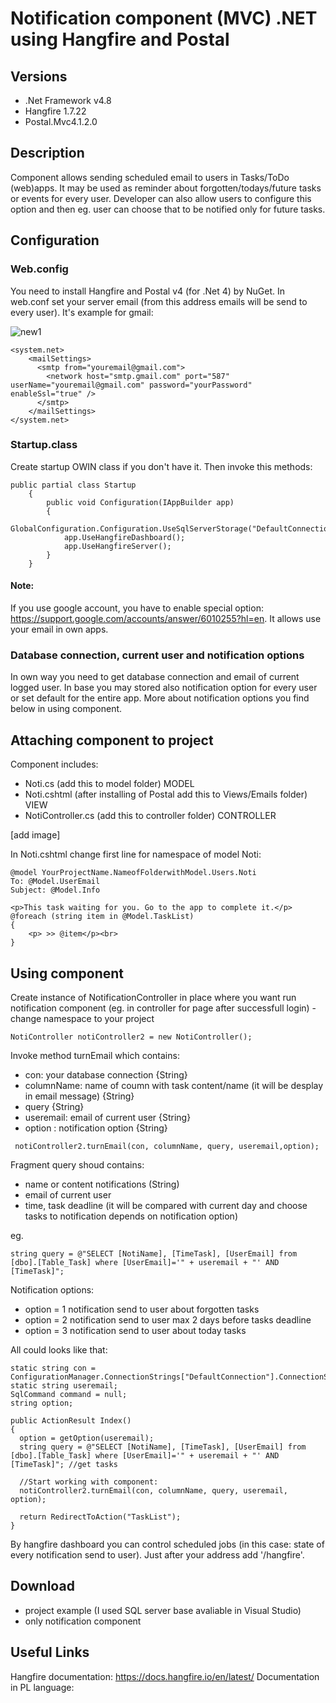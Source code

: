 # Notification component (MVC) .NET using Hangfire and Postal

## Versions
 - .Net Framework v4.8
 - Hangfire 1.7.22
 - Postal.Mvc4.1.2.0

## Description

 Component allows sending scheduled email to users in Tasks/ToDo (web)apps.
It may be used as reminder about forgotten/todays/future tasks or events for every user. Developer can also allow users to configure this option and then eg. user can 
choose that to be notified only for future tasks. 

## Configuration
### Web.config
 You need to install Hangfire and Postal v4 (for .Net 4) by NuGet. In web.conf set your server email (from this address emails will be send to every user). It's example for gmail:
 
 ![new1](https://user-images.githubusercontent.com/67658221/127113257-62e10bc1-d4cb-4fad-803e-66ff3499e944.PNG)

```
<system.net> 
    <mailSettings>
      <smtp from="youremail@gmail.com">
        <network host="smtp.gmail.com" port="587" userName="youremail@gmail.com" password="yourPassword" enableSsl="true" />
      </smtp>
    </mailSettings>
</system.net>
```

### Startup.class
 Create startup OWIN class if you don't have it. Then invoke this methods:
 
 ```
 public partial class Startup
     {
         public void Configuration(IAppBuilder app)
         {
             GlobalConfiguration.Configuration.UseSqlServerStorage("DefaultConnection");
             app.UseHangfireDashboard();
             app.UseHangfireServer();            
         }
     }
```
 
#### Note: 
 If you use google account, you have to enable special option: https://support.google.com/accounts/answer/6010255?hl=en. It allows use your email in own apps. 
  
### Database connection, current user and notification options
  In own way you need to get database connection and email of current logged user. In base you may stored also notification option for every user or set default for the entire app.
 More about notification options you find below in using component.

## Attaching component to project

 Component includes:
 - Noti.cs (add this to model folder) MODEL
 - Noti.cshtml (after installing of Postal add this to Views/Emails folder) VIEW
 - NotiController.cs (add this to controller folder) CONTROLLER
 
 [add image]
  
 In Noti.cshtml change first line for namespace of model Noti:
  
  ```
  @model YourProjectName.NameofFolderwithModel.Users.Noti
  To: @Model.UserEmail
  Subject: @Model.Info

  <p>This task waiting for you. Go to the app to complete it.</p>
  @foreach (string item in @Model.TaskList)
  {
      <p> >> @item</p><br>
  }
   ```

## Using component

 Create instance of NotificationController in place where you want run notification component (eg. in controller for page after successfull login)
-change namespace to your project
  ```
  NotiController notiController2 = new NotiController();
  ```
   
   Invoke method turnEmail which contains:
   - con: your database connection {String}
   - columnName: name of coumn with task content/name (it will be desplay in email message) {String}
   - query {String}
   - useremail: email of current user {String}
   - option : notification option {String}
   
   ```
    notiController2.turnEmail(con, columnName, query, useremail,option);
   ```
   
 Fragment query shoud contains:
  - name or content notifications (String)
  - email of current user
  - time, task deadline (it will be compared with current day and choose tasks to notification depends on notification option)
 
 eg.
 
   ```
   string query = @"SELECT [NotiName], [TimeTask], [UserEmail] from [dbo].[Table_Task] where [UserEmail]='" + useremail + "' AND [TimeTask]";
   ```

Notification options:
 - option = 1 notification send to user about forgotten tasks
 - option = 2 notification send to user max 2 days before tasks deadline
 - option = 3 notification send to user about today tasks

 All could looks like that:
   ```
   static string con = ConfigurationManager.ConnectionStrings["DefaultConnection"].ConnectionString;
   static string useremail;
   SqlCommand command = null;
   string option;
        
  public ActionResult Index()
  {
     option = getOption(useremail);     
     string query = @"SELECT [NotiName], [TimeTask], [UserEmail] from [dbo].[Table_Task] where [UserEmail]='" + useremail + "' AND [TimeTask]"; //get tasks
     
     //Start working with component:             
     notiController2.turnEmail(con, columnName, query, useremail, option);
     
     return RedirectToAction("TaskList"); 
  }
   ```

By hangfire dashboard you can control scheduled jobs (in this case: state of every notification send to user). Just after your address add '/hangfire'.

## Download
- project example (I used SQL server base avaliable in Visual Studio)
- only notification component

## Useful Links
Hangfire documentation: https://docs.hangfire.io/en/latest/
Documentation in PL language: 

